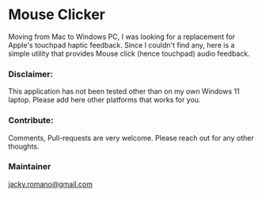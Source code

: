 # Mouse Clicker

Moving from Mac to Windows PC, I was looking for a replacement for Apple's touchpad haptic feedback. Since I couldn't find any, here is a simple utility that 
provides Mouse click (hence touchpad) audio feedback.

### Disclaimer:
This application has not been tested other than on my own Windows 11 laptop.
Please add here other platforms that works for you.

### Contribute:
Comments, Pull-requests are very welcome.
Please reach out for any other thoughts.


### Maintainer
jacky.romano@gmail.com
